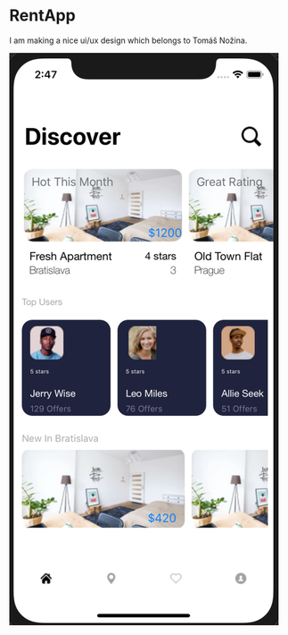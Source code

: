 # RentApp

I am making a nice ui/ux design which belongs to Tomáš Nožina.


![](RentApp/App%20Images/Rent%20App.png)

